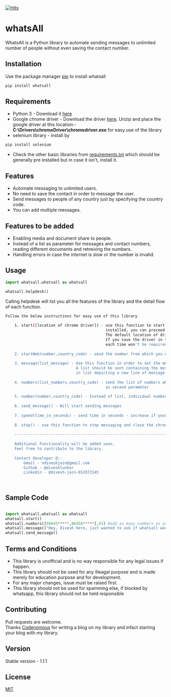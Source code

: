 [![Hits](https://hits.seeyoufarm.com/api/count/incr/badge.svg?url=https%3A%2F%2Fgithub.com%2Fdiveshlunker%2Fwhatsall&count_bg=%2379C83D&title_bg=%23555555&icon=&icon_color=%23E7E7E7&title=hits&edge_flat=false)](https://hits.seeyoufarm.com)
# whatsAll
WhatsAll is a Python library to automate sending messages to unlimited number of people without even saving the contact number.

## Installation
Use the package manager [pip](https://pip.pypa.io/en/stable/) to install whatsall
```bash
pip install whatsall
```
## Requirements
- Python 3 - Download it [here](https://www.python.org/downloads/)
- Google chrome driver - Download the driver [here](https://chromedriver.chromium.org/downloads). Unzip and place the google driver at this location:- __C:\Drivers\chromeDriver\chromedriver.exe__ for easy use of the library
- selenium library - install by 
```bash
pip install selenium
```
- Check the other basic libraries from [requirements.txt](https://github.com/diveshlunker/whatsall/blob/master/requirements.txt) which should be generally pre installed but in case it isn't, install it.

## Features
- Automate messaging to unlimited users.
- No need to save the contact in order to message the user.
- Send messages to people of any country just by specifying the country code.
- You can add multiple messages.

## Features to be added
- Enabling media and document share to people.
- Instead of a list as parameter for messages and contact numbers, reading different documents and retreiving the numbers.
- Handling errors in case the internet is slow or the number is invalid.

## Usage
```python
import whatsall.whatsall as whatsall

whatsall.helpdesk()
```
Calling helpdesk will list you all the features of the library and the detail flow of each function.
```bash
Follow the below instructions for easy use of this library
    
    1. start([location of chrome driver]) - use this function to start whatsall - If all the libraries are properly
                                            installed, you can proceed further. The parameter is optional. 
                                            The default location of driver is:- C:\Drivers\chromeDriver\chromedriver.exe
                                            If you save the driver in the particular location, sending location of driver 
                                            each time won't be required.
    
    2. startWeb(number,country_code) - send the number from which you wish to send for a trial purpose.
    
    3. message(list_message) - Use this function in order to set the message to be sent.
                               A list should be sent containing the message with each value 
                               in list depicting a new line of message
    
    4. numbers(list_numbers,country_code) - send the list of numbers whom you wish to send message with country_code
                                            as second parameter
                                            
    5. number(number,country_code) - Instead of list, individual number can be sent.
    
    6. send_message() - Will start sending messages
    
    7. speed(time_in_seconds) - send time in seconds - increase if your internet is slow in order to send message properly.
    
    8. stop() - use this function to stop messaging and close the chrome driver
    
    ------------------------------------------------------------------------------------------------------------------------
    
    Additional Functionality will be added soon.
    Feel free to contribute to the library.
    
    Contact developer @:-
        Gmail - ndiveshjain@gmail.com
        Github - @diveshlunker
        Linkedin - @divesh-jain-652973145
    
    
```

## Sample Code

```python

import whatsall.whatsall as whatsall
whatsall.start()
whatsall.numbers([98845*****,86456*****],91) #add as many numbers as you want in list
whatsall.message(["Hey, Divesh here, just wanted to ask if whatsall worked properly?"]) #add as many messages as you wish in the list
whatsall.send_message()

```

## Terms and Conditions
- This library is unofficial and is no way responsible for any legal issues if happen.
- This library should not be used for any illeagal purpose and is made merely for education purpose and for development.
- For any major changes, issue must be raised first.
- This library should not be used for spamming else, if blocked by whatsapp, this library should not be held responsible


## Contributing
Pull requests are welcome. <br>
Thanks [Codenomous](https://codenomous.wordpress.com/2020/06/28/whatsall-whatsapp-sutomation-bulk/) for writing a blog on my library and infact starting your blog with my library.

## Version
Stable version - 1.1.1

## License
[MIT](https://github.com/diveshlunker/whatsall/blob/master/LICENSE)
